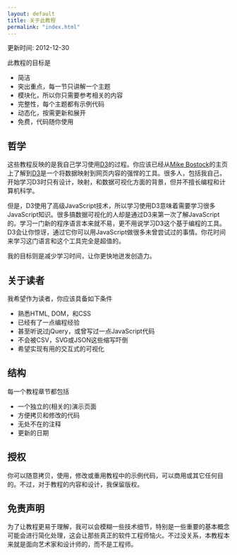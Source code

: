 ```yaml
---
layout: default
title: 关于此教程
permalink: "index.html"
---
```


更新时间: 2012-12-30

此教程的目标是

  - 简洁
  - 突出重点，每一节只讲解一个主题
  - 模块化，所以你只需要参考相关的内容
  - 完整性，每个主题都有示例代码
  - 动态化，按需更新和展开
  - 免费，代码随你使用

## 哲学
这些教程反映的是我自己学习使用[D3](http://mbostock.github.com/d3/)的过程。你应该已经从[Mike Bostock](http://bost.ocks.org/mike/)的主页上了解到[D3](http://mbostock.github.com/d3/)是一个将数据映射到网页内容的强悍的工具。很多人，包括我自己，开始学习D3时只有设计，映射，和数据可视化方面的背景，但并不擅长编程和计算机科学。

但是，D3使用了高级JavaScript技术，所以学习使用D3意味着需要学习很多JavaScript知识。很多搞数据可视化的人却是通过D3来第一次了解JavaScript的。学习一门新的程序语言本来就不易，更不用说学习D3这个基于编程的工具。D3会让你惊讶，通过它你可以用JavaScript做很多未曾尝试过的事情。你花时间来学习这门语言和这个工具完全是超值的。

我的目标则是减少学习时间，让你更快地迸发创造力。

## 关于读者
我希望作为读者，你应该具备如下条件

  - 熟悉HTML, DOM，和CSS
  - 已经有了一点编程经验
  - 甚至听说过jQuery，或曾写过一点JavaScript代码
  - 不会被CSV，SVG或JSON这些缩写吓倒
  - 希望实现有用的交互式的可视化

## 结构
每一个教程章节都包括

  - 一个独立的(相关的)演示页面
  - 方便拷贝和修改的代码
  - 无处不在的注释
  - 更新的日期

## 授权
你可以随意拷贝，使用，修改或重用教程中的示例代码，可以商用或其它任何目的。不过，对于教程的内容和设计，我保留版权。

## 免责声明
为了让教程更易于理解，我可以会模糊一些技术细节，特别是一些重要的基本概念可能会进行简化处理，这会让那些真正的软件工程师恼火。不过没关系，本教程本来就是面向艺术家和设计师的，而不是工程师。


